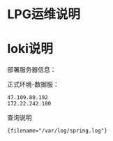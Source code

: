 # LPG运维说明
# loki说明
部署服务器信息：

正式环境-数据服：

```Plain Text
47.109.80.192
172.22.242.180
```
查询说明

`{filename="/var/log/spring.log"}`

